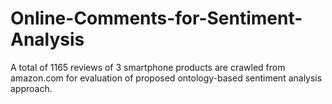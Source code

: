 # Online-Comments-for-Sentiment-Analysis
A total of 1165 reviews of 3 smartphone products are crawled from amazon.com for evaluation of proposed ontology-based sentiment analysis approach.
